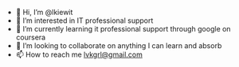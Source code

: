 - 👋 Hi, I’m @lkiewit
- 👀 I’m interested in IT professional support
- 🌱 I’m currently learning it professional support through google on coursera
- 💞️ I’m looking to collaborate on anything I can learn and absorb
- 📫 How to reach me lvkgrl@gmail.com

<!---
lkiewit/lkiewit is a ✨ special ✨ repository because its `README.md` (this file) appears on your GitHub profile.
You can click the Preview link to take a look at your changes.
--->
